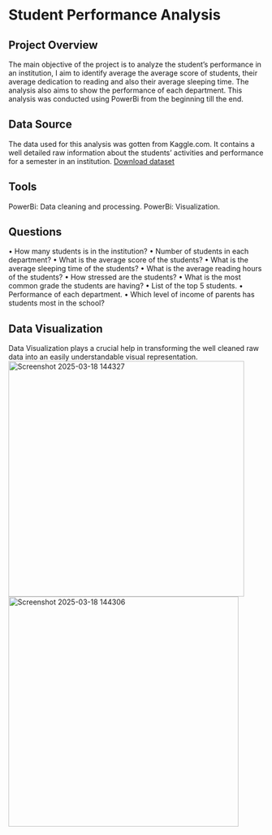 # Student Performance Analysis
## Project Overview
The main objective of the project is to analyze the student’s performance in an institution, I aim to identify average the average score of students, their average dedication to reading and also their average sleeping time. The analysis also aims to show the performance of each department. This analysis was conducted using PowerBi from the beginning till the end.

## Data Source
The data used for this analysis was gotten from Kaggle.com. It contains a well detailed raw information about the students’ activities and performance for a semester in an institution.
<a href="https://github.com/Optimism01/STUDENTS-PERFORMANCE/blob/main/Students_Grading_Dataset.csv">Download dataset</a>

## Tools
PowerBi: Data cleaning and processing.
PowerBi: Visualization.

## Questions
•	How many students is in the institution?
•	Number of students in each department?
•	What is the average score of the students?
•	 What is the average sleeping time of the students?
•	What is the average reading hours of the students?
•	How stressed are the students?
•	What is the most common grade the students are having?
•	List of the top 5 students.
•	Performance of each department.
•	Which level of income of parents has students most in the school?

## Data Visualization
Data Visualization plays a crucial help in transforming the well cleaned raw data into an easily understandable visual representation.
<img width="464" alt="Screenshot 2025-03-18 144327" src="https://github.com/user-attachments/assets/5c5692ba-fd29-44a6-a56e-c1b29434904e" />
<img width="453" alt="Screenshot 2025-03-18 144306" src="https://github.com/user-attachments/assets/2f8b3293-a0ea-4e82-b84d-065c00a8fcfd" />

